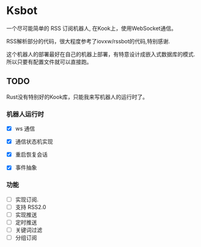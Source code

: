 # Ksbot

一个尽可能简单的 RSS 订阅机器人, 在Kook上，使用WebSocket通信。

RSS解析部分的代码，很大程度参考了iovxw/rssbot的代码,特别感谢.

这个机器人的部署最好在自己的机器上部署，有特意设计成嵌入式数据库的模式.
所以只要有配置文件就可以直接跑。

## TODO

Rust没有特别好的Kook库，只能我来写机器人的运行时了。


### 机器人运行时

-   [x] ws 通信
-   [x] 通信状态机实现
-   [x] 重启恢复会话
-   [x] 事件抽象


### 功能

-   [ ] 实现订阅.
-   [ ] 支持 RSS2.0
-   [ ] 实现推送
-   [ ] 定时推送
-   [ ] 关键词过滤
-   [ ] 分组订阅
